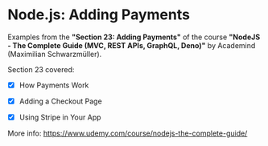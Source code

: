 # Node.js: Adding Payments

Examples from the **"Section 23: Adding Payments"** of the course **"NodeJS - The Complete Guide (MVC, REST APIs, GraphQL, Deno)"** by Academind (Maximilian Schwarzmüller).

Section 23 covered:

- [x] How Payments Work
- [x] Adding a Checkout Page
- [x] Using Stripe in Your App


More info: https://www.udemy.com/course/nodejs-the-complete-guide/